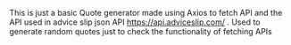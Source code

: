 This is just a basic Quote generator made using Axios to fetch API and the API used in advice slip json API https://api.adviceslip.com/ .
Used to generate random quotes just to check the functionality of fetching APIs
